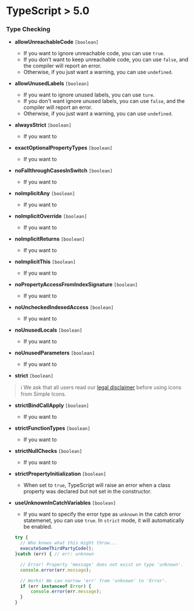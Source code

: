 # TypeScript > 5.0

### Type Checking

- **allowUnreachableCode**  `[boolean]`
  - If you want to ignore unreachable code, you can use `true`.
  - If you don't want to keep unreachable code, you can use `false`, and the compiler will report an error.
  - Otherwise, if you just want a warning, you can use `undefined`.

- **allowUnusedLabels** `[boolean]`
  - If you want to ignore unused labels, you can use `ture`.
  - If you don't want ignore unused labels, you can use `false`, and the compiler will report an error.
  - Otherwise, if you just want a warning, you can use `undefined`.
  

- **alwaysStrict** `[boolean]`
  - If you want to 
 
- **exactOptionalPropertyTypes** `[boolean]`
  - If you want to 
  
- **noFallthroughCasesInSwitch** `[boolean]`
  - If you want to 
  
- **noImplicitAny** `[boolean]`
  - If you want to

- **noImplicitOverride** `[boolean]`
  - If you want to
  
- **noImplicitReturns** `[boolean]`
  - If you want to
  
- **noImplicitThis** `[boolean]`
  - If you want to
  
- **noPropertyAccessFromIndexSignature** `[boolean]`
  - If you want to 
  
- **noUncheckedIndexedAccess** `[boolean]`
  - If you want to 
  
- **noUnusedLocals** `[boolean]`
  - If you want to 
  
- **noUnusedParameters** `[boolean]`
  - If you want to
   
- **strict** `[boolean]`
> :information_source: We ask that all users read our [legal disclaimer](./DISCLAIMER.md) before using icons from Simple Icons.
  
- **strictBindCallApply** `[boolean]`
  - If you want to 
  
- **strictFunctionTypes** `[boolean]`
  - If you want to 
  
- **strictNullChecks** `[boolean]`
  - If you want to 
  
- **strictPropertyInitialization** `[boolean]`
  - When set to `true`, TypeScript will raise an error when a class property was declared but not set in the constructor. 
  
- **useUnknownInCatchVariables** `[boolean]`
  - If you want to specify the error type as `unknown` in the catch error statemenet, you can use `true`. In `strict` mode, it will automatically be enabled.
  ```js
  try {
    // Who knows what this might throw...
    executeSomeThirdPartyCode();
  }catch (err) { // err: unknown

    // Error! Property 'message' does not exist on type 'unknown'.
    console.error(err.message);

    // Works! We can narrow 'err' from 'unknown' to 'Error'.
    if (err instanceof Error) {
        console.error(err.message);
    }
  }
  ```
